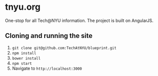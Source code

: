 # tnyu.org

One-stop for all Tech@NYU information. The project is built on AngularJS.

## Cloning and running the site

1. `git clone git@github.com:TechAtNYU/blueprint.git`
2. `npm install`
3. `bower install`
4. `npm start`
5. Navigate to `http://localhost:3000`
